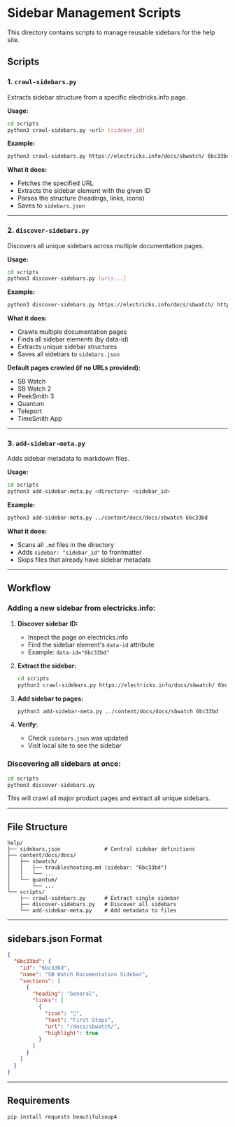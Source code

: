 # Sidebar Management Scripts

This directory contains scripts to manage reusable sidebars for the help site.

## Scripts

### 1. `crawl-sidebars.py`
Extracts sidebar structure from a specific electricks.info page.

**Usage:**
```bash
cd scripts
python3 crawl-sidebars.py <url> [sidebar_id]
```

**Example:**
```bash
python3 crawl-sidebars.py https://electricks.info/docs/sbwatch/ 6bc33bd
```

**What it does:**
- Fetches the specified URL
- Extracts the sidebar element with the given ID
- Parses the structure (headings, links, icons)
- Saves to `sidebars.json`

---

### 2. `discover-sidebars.py`
Discovers all unique sidebars across multiple documentation pages.

**Usage:**
```bash
cd scripts
python3 discover-sidebars.py [urls...]
```

**Example:**
```bash
python3 discover-sidebars.py https://electricks.info/docs/sbwatch/ https://electricks.info/docs/quantum/
```

**What it does:**
- Crawls multiple documentation pages
- Finds all sidebar elements (by data-id)
- Extracts unique sidebar structures
- Saves all sidebars to `sidebars.json`

**Default pages crawled (if no URLs provided):**
- SB Watch
- SB Watch 2
- PeekSmith 3
- Quantum
- Teleport
- TimeSmith App

---

### 3. `add-sidebar-meta.py`
Adds sidebar metadata to markdown files.

**Usage:**
```bash
cd scripts
python3 add-sidebar-meta.py <directory> <sidebar_id>
```

**Example:**
```bash
python3 add-sidebar-meta.py ../content/docs/docs/sbwatch 6bc33bd
```

**What it does:**
- Scans all `.md` files in the directory
- Adds `sidebar: "sidebar_id"` to frontmatter
- Skips files that already have sidebar metadata

---

## Workflow

### Adding a new sidebar from electricks.info:

1. **Discover sidebar ID:**
   - Inspect the page on electricks.info
   - Find the sidebar element's `data-id` attribute
   - Example: `data-id="6bc33bd"`

2. **Extract the sidebar:**
   ```bash
   cd scripts
   python3 crawl-sidebars.py https://electricks.info/docs/sbwatch/ 6bc33bd
   ```

3. **Add sidebar to pages:**
   ```bash
   python3 add-sidebar-meta.py ../content/docs/docs/sbwatch 6bc33bd
   ```

4. **Verify:**
   - Check `sidebars.json` was updated
   - Visit local site to see the sidebar

### Discovering all sidebars at once:

```bash
cd scripts
python3 discover-sidebars.py
```

This will crawl all major product pages and extract all unique sidebars.

---

## File Structure

```
help/
├── sidebars.json              # Central sidebar definitions
├── content/docs/docs/
│   ├── sbwatch/
│   │   ├── troubleshooting.md (sidebar: "6bc33bd")
│   │   └── ...
│   └── quantum/
│       └── ...
└── scripts/
    ├── crawl-sidebars.py      # Extract single sidebar
    ├── discover-sidebars.py   # Discover all sidebars
    └── add-sidebar-meta.py    # Add metadata to files
```

---

## sidebars.json Format

```json
{
  "6bc33bd": {
    "id": "6bc33bd",
    "name": "SB Watch Documentation Sidebar",
    "sections": [
      {
        "heading": "General",
        "links": [
          {
            "icon": "📃",
            "text": "First Steps",
            "url": "/docs/sbwatch/",
            "highlight": true
          }
        ]
      }
    ]
  }
}
```

---

## Requirements

```bash
pip install requests beautifulsoup4
```
